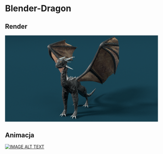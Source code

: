 ﻿# Blender-Dragon

## Render

![Smok](render1.png)

## Animacja

[![IMAGE ALT TEXT](http://img.youtube.com/vi/avukPLM6PTM/0.jpg)](http://www.youtube.com/watch?v=avukPLM6PTM "LINK DO ANIMACJI")
